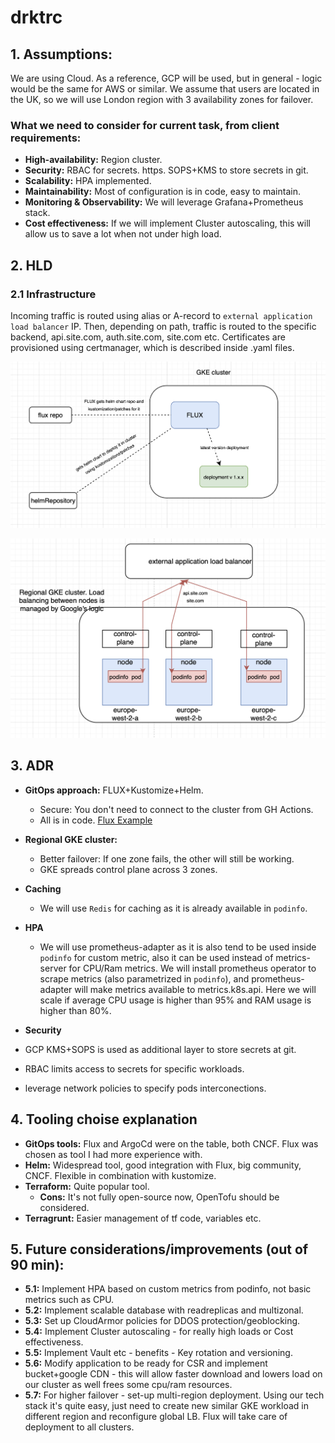 # drktrc

## 1. Assumptions:
We are using Cloud. As a reference, GCP will be used, but in general - logic would be the same for AWS or similar.
We assume that users are located in the UK, so we will use London region with 3 availability zones for failover. 

### What we need to consider for current task, from client requirements:
- **High-availability:** Region cluster.
- **Security:** RBAC for secrets. https. SOPS+KMS to store secrets in git.
- **Scalability:** HPA implemented. 
- **Maintainability:** Most of configuration is in code, easy to maintain.
- **Monitoring & Observability:** We will leverage Grafana+Prometheus stack.
- **Cost effectiveness:** If we will implement Cluster autoscaling, this will allow us to save a lot when not under high load.

## 2. HLD

### 2.1 Infrastructure
Incoming traffic is routed using alias or A-record to `external application load balancer` IP. Then, depending on path, traffic is routed to the specific backend, api.site.com, auth.site.com, site.com etc. Certificates are provisioned using certmanager, which is described inside .yaml files. 

![Flux Workflow](flux.png)

![Infrastructure Overview](infra.png)

## 3. ADR

- **GitOps approach:** FLUX+Kustomize+Helm.
  - Secure: You don't need to connect to the cluster from GH Actions.
  - All is in code. [Flux Example](https://github.com/fluxcd/flux2-kustomize-helm-example)

- **Regional GKE cluster:**
  - Better failover: If one zone fails, the other will still be working.
  - GKE spreads control plane across 3 zones.
- **Caching**
  - We will use `Redis` for caching as it is already available in `podinfo`.
- **HPA**
  - We will use prometheus-adapter as it is also tend to be used inside `podinfo` for custom metric, also it can be used instead of metrics-server for CPU/Ram metrics. We will install prometheus operator to scrape metrics (also parametrized in `podinfo`), and prometheus-adapter will make metrics available to metrics.k8s.api. Here we will scale if average CPU usage is higher than 95% and RAM usage is higher than 80%.
- **Security**
- GCP KMS+SOPS is used as additional layer to store secrets at git. 
- RBAC limits access to secrets for specific workloads.
- leverage network policies to specify pods interconections.

## 4. Tooling choise explanation

- **GitOps tools:** Flux and ArgoCd were on the table, both CNCF. Flux was chosen as tool I had more experience with.
- **Helm:** Widespread tool, good integration with Flux, big community, CNCF. Flexible in combination with kustomize.
- **Terraform:** Quite popular tool.
  - **Cons:** It's not fully open-source now, OpenTofu should be considered.
- **Terragrunt:** Easier management of tf code, variables etc.

## 5. Future considerations/improvements (out of 90 min):

- **5.1:** Implement HPA based on custom metrics from podinfo, not basic metrics such as CPU.
- **5.2:** Implement scalable database with readreplicas and multizonal.
- **5.3:** Set up CloudArmor policies for DDOS protection/geoblocking.
- **5.4:** Implement Cluster autoscaling - for really high loads or Cost effectiveness.
- **5.5:** Implement Vault etc - benefits - Key rotation and versioning.
- **5.6:** Modify application to be ready for CSR and implement bucket+google CDN - this will allow faster download and lowers load on our cluster as well frees some cpu/ram resources.
- **5.7:** For higher failover - set-up multi-region deployment. Using our tech stack it's quite easy, just need to create new similar GKE workload in different region and reconfigure global LB. Flux will take care of deployment to all clusters.

